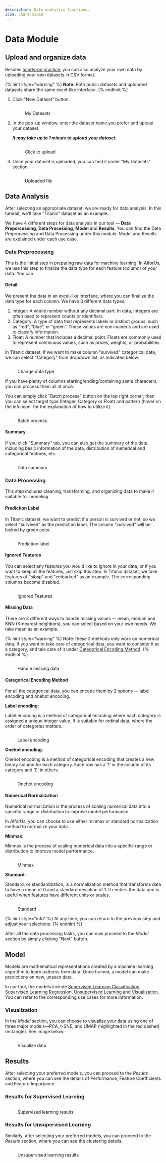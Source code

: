 ```yaml
---
description: Data analytics functions.
icon: chart-mixed
---
```


# Data Module

## Upload and organize data

Besides [hands-on practice](../../exercise-platform.md#hands-on-datasets-practice), you can also analyze your own data by uploading your own datasets in CSV format.

{% hint style="warning" %}
**Note**: Both public datasets and uploaded datasets share the same excel-like interface.
{% endhint %}

1.  Click "New Dataset" button.

    <figure><img src="../../../.gitbook/assets/image (3) (1).png" alt=""><figcaption><p>My Datasets</p></figcaption></figure>
2.  In the pop-up window, enter the dataset name you prefer and upload your dataset.

    _**It may take up to 1 minute to upload your dataset.**_

    <div align="left"><figure><img src="../../../.gitbook/assets/1748026606610.png" alt=""><figcaption><p>Click to upload</p></figcaption></figure></div>
3.  &#x20;Once your dataset is uploaded, you can find it under "My Datasets" section.

    <figure><img src="../../../.gitbook/assets/1748703753515.png" alt=""><figcaption><p>Uploaded file</p></figcaption></figure>

## Data Analysis

After selecting an appropriate dataset, we are ready for data analysis. In this tutorial, we'll take "Titanic" dataset as an example.

We have 4 different steps for data analysis in our tool — **Data Preporcessing**, **Data Processing**, **Model** and **Results**. You can find the Data Preprocessing and Data Processing under this module. Model and Results are explained under each use case.

### Data Preprocessing

This is the initial step in preparing raw data for machine learning. In AIforUs, we use this step to finalize the data type for each feature (column) of your data. You can&#x20;

#### Detail

We present the data in an excel-like interface, where you can finalize the data type for each column. We have 3 different data types:

1. Integer: A whole number without any decimal part. In data, integers are often used to represent counts or identifiers.
2. Category: A type of data that represents labels or distinct groups, such as “red”, “blue”, or “green”. These values are non-numeric and are used to classify information.
3. Float: A number that includes a decimal point. Floats are commonly used to represent continuous values, such as prices, weights, or probabilities.

In Titanic dataset, if we want to make column "survived" categorical data, we can select "Category" from dropdown list, as indicated below:

<figure><img src="../../../.gitbook/assets/1748570560856.png" alt=""><figcaption><p>Change data type</p></figcaption></figure>

If you have plenty of columns starting/ending/containing same characters, you can process them all at once.&#x20;

You can simply click "Batch process" button <img src="../../../.gitbook/assets/1748559604509.png" alt="" data-size="line">on the top right corner, then you can select target type (Integer, Category or Float) and pattern (hover on the info icon <img src="../../../.gitbook/assets/1748560485074.png" alt="" data-size="line"> for the explanation of how to utilize it).

<figure><img src="../../../.gitbook/assets/1748554152761.png" alt=""><figcaption><p>Batch process</p></figcaption></figure>

#### Summary

If you click "Summary" tab, you can also get the summary of the data, including basic information of the data, distribution of numerical and categorical features, etc.

<figure><img src="../../../.gitbook/assets/1748554492304.png" alt=""><figcaption><p>Data summary</p></figcaption></figure>

### Data Processing

This step includes cleaning, transforming, and organizing data to make it suitable for modeling.

#### Prediction Label

In Titanic dataset, we want to predict if a person is survived or not, so we select "survived" as the prediction label. The column "survived" will be locked by green color.

<figure><img src="../../../.gitbook/assets/1748571180495.png" alt=""><figcaption><p>Prediction label</p></figcaption></figure>

#### Ignored Features

You can select any features you would like to ignore in your data, or if you want to keep all the features, just skip this step. In Titanic dataset, we take features of "sibsp" and "embarked" as an example. The corresponding columns become disabled.

<figure><img src="../../../.gitbook/assets/1748578195312.png" alt=""><figcaption><p>Ignored Features</p></figcaption></figure>

#### Missing Data

There are 3 different ways to handle missing values — mean, median and KNN (K-nearest neighbors), you can select based on your own needs.  We take mean as an example.

{% hint style="warning" %}
Note: these 3 methods only work on numerical data. If you want to take care of categorical data, you want to consider it as a category, and tale care of it under [Categorical Encoding Method](./#categorical-encoding-method).
{% endhint %}

<figure><img src="../../../.gitbook/assets/1748579789842.png" alt=""><figcaption><p>Handle missing data</p></figcaption></figure>

#### Categorical Encoding Method&#x20;

For all the categorical data, you can encode them by 2 options — label encoding and onehot encoding.&#x20;

**Label encoding**:

Label encoding is a method of categorical encoding where each category is assigned a unique integer value. It is suitable for ordinal data, where the order of categories matters.

<figure><img src="../../../.gitbook/assets/1748580674472.png" alt=""><figcaption><p>Label  encoding</p></figcaption></figure>

**Onehot encoding**:

Onehot encoding is a method of categorical encoding that creates a new binary column for each category. Each row has a ‘1’ in the column of its category and ‘0’ in others.

<figure><img src="../../../.gitbook/assets/1748582141608.png" alt=""><figcaption><p>Onehot encoding</p></figcaption></figure>

#### Numerical Normalization

Numerical normalization is the process of scaling numerical data into a specific range or distribution to improve model performance.

In AIforUs, you can choose to use either minmax or standard normalization method to normalize your data.

**Minmax**:

Minmax is the process of scaling numerical data into a specific range or distribution to improve model performance.

<figure><img src="../../../.gitbook/assets/1748582536341.png" alt=""><figcaption><p>Minmax</p></figcaption></figure>

**Standard**:

Standard, or standardization, is a normalization method that transforms data to have a mean of 0 and a standard deviation of 1. It centers the data and is useful when features have different units or scales.

<figure><img src="../../../.gitbook/assets/1748582665951.png" alt=""><figcaption><p>Standard</p></figcaption></figure>

{% hint style="info" %}
At any time, you can return to the previous step and adjust your selections.
{% endhint %}

After all the data processing tasks, you can now proceed to the _Model_ section by simply clicking "Next" button.

## Model

Models are mathematical representations created by a machine learning algorithm to learn patterns from data. Once trained, a model can make predictions on new, unseen data.

In our tool, the models include [Supervised Learning Classification](use-case-supervised-learning-classification.md), [Supervised Learning Regression](use-case-supervised-learning-regression.md), [Unsupervised Learning](use-case-unsupervised-learning.md) and [Visualization](use-case-visualization.md). You can refer to the corresponding use cases for more information.

### Visualization

In the _Model_ section, you can choose to visualize your data using one of three major models—PCA, t-SNE, and UMAP (highlighted in the red dashed rectangle). See image below:

<figure><img src="../../../.gitbook/assets/1739425318841.png" alt=""><figcaption><p>Visualize data</p></figcaption></figure>

## Results

After selecting your preferred models, you can proceed to the _Results_ section, where you can see the details of Performance, Feature Coefficients and Feature Importance.

### Results for Supervised Learning

<figure><img src="../../../.gitbook/assets/1739426462470.png" alt=""><figcaption><p>Supervised learning results</p></figcaption></figure>

### Results for Unsupervised Learning

Similarly, after selecting your preferred models, you can proceed to the _Results_ section, where you can see the clustering details.

<figure><img src="../../../.gitbook/assets/1739426702806.png" alt=""><figcaption><p>Unsupervised learning results</p></figcaption></figure>

